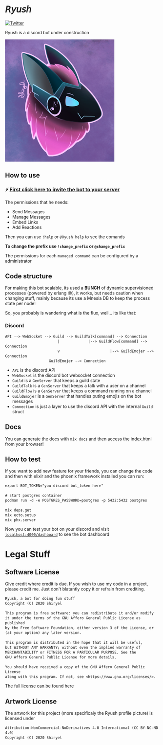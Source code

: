 # 𝘙𝘺𝘶𝘴𝘩
[![Twitter](https://img.shields.io/twitter/follow/shiryel_.svg?style=social)](https://twitter.com/shiryel_)

Ryush is a discord bot under construction

<img src="assets/ryush.png" alt="Ryush profile pic" height="400">

## How to use

### ⚡ [First click here to invite the bot to your server](https://discord.com/api/oauth2/authorize?client_id=764685221756796959&permissions=26688&scope=bot)

The permissions that he needs:
- Send Messages
- Manage Messages
- Embed Links
- Add Reactions

Then you can use `!help` or `@Ryush help` to see the comands

**To change the prefix use `!change_prefix` or `@change_prefix`**

The permissions for each `managed command` can be configured by a administrator

## Code structure

For making this bot scalable, its used a **BUNCH** of dynamic supervisioned processes (powered by erlang 😝), it works, but needs caution when changing stuff, mainly because its use a Mnesia DB to keep the process state per node!

So, you probably is wandering what is the flux, well... its like that:

### Discord

``` 
API --> WebSocket --> Guild --> GuildTalk[command] --> Connection
                        |             |--> GuildFlow[command] --> Connection
                        v                       |--> GuildEmojer --> Connection
                    GuildEmojer --> Connection
```

- `API` is the discord API
- `WebSocket` is the discord bot websocket connection
- `Guild` is a `GenServer` that keeps a guild state
- `GuildTalk` is a `GenServer` that keeps a talk with a user on a channel
- `GuildFlow` is a `GenServer` that keeps a command running on a channel
- `GuildEmojer` is a `GenServer` that handles puting emojis on the bot messages
- `Connection` is just a layer to use the discord API with the internal `Guild` struct

## Docs

You can generate the docs with `mix docs` and then access the index.html from your browser!

## How to test

If you want to add new feature for your friends, you can change the code and then with elixir and the phoenix framework installed you can run:
```
export BOT_TOKEN="you discord bot_token here"

# start postgres container
podman run -d -e POSTGRES_PASSWORD=postgres -p 5432:5432 postgres

mix deps.get
mix ecto.setup
mix phx.server
```

Now you can test your bot on your discord and visit [`localhost:4000/dashboard`](http://localhost:4000/dashboard) to see the bot dashboard

# Legal Stuff

## Software License

Give credit where credit is due. If you wish to use my code in a project, please credit me. 
Just don't blatantly copy it or refrain from crediting.

    Ryush, a bot for doing fun stuff
    Copyright (C) 2020 Shiryel

    This program is free software: you can redistribute it and/or modify
    it under the terms of the GNU Affero General Public License as published
    by the Free Software Foundation, either version 3 of the License, or
    (at your option) any later version.

    This program is distributed in the hope that it will be useful,
    but WITHOUT ANY WARRANTY; without even the implied warranty of
    MERCHANTABILITY or FITNESS FOR A PARTICULAR PURPOSE. See the
    GNU Affero General Public License for more details.

    You should have received a copy of the GNU Affero General Public License
    along with this program. If not, see <https://www.gnu.org/licenses/>.

[The full license can be found here](https://github.com/shiryel/ryush-bot/blob/master/LICENSE)

## Artwork License

The artwork for this project (more specificaly the Ryush profile picture) is licensed under 

    Attribution-NonCommercial-NoDerivatives 4.0 International (CC BY-NC-ND 4.0)
    Copyright (C) 2020 Shiryel
